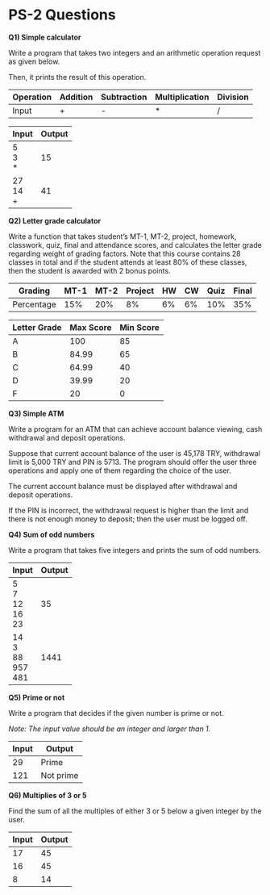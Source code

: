 # PS-2 Questions

**Q1) Simple calculator**

Write a program that takes two integers and an arithmetic operation request as given below. 

Then, it prints the result of this operation.

Operation | Addition | Subtraction | Multiplication | Division 
--- | --- | --- | --- | --- |
Input | + | - | * | /

Input | Output
--- | ---
5 <br> 3 <br>  *| 15
27 <br> 14 <br>  +| 41

**Q2) Letter grade calculator**

Write a function that takes student’s MT-1, MT-2, project, homework, classwork, quiz, final and
attendance scores, and calculates the letter grade regarding weight of grading factors. Note 
that this course contains 28 classes in total and if the student attends at least 80% of these 
classes, then the student is awarded with 2 bonus points.

Grading | MT-1 | MT-2 | Project | HW | CW | Quiz | Final
--- | --- | --- | --- | --- | --- | --- | ---
Percentage | 15% | 20% | 8% | 6% | 6% | 10% | 35%

Letter Grade | Max Score | Min Score
--- | --- | ---
A | 100 | 85
B | 84.99 | 65
C | 64.99 | 40
D | 39.99 | 20
F | 20 |0

**Q3) Simple ATM**

Write a program for an ATM that can achieve account balance viewing, cash withdrawal and deposit 
operations. 

Suppose that current account balance of the user is 45,178 TRY, withdrawal limit is 5,000 
TRY and PIN is 5713. The program should offer the user three operations and apply one of them regarding 
the choice of the user. 

The current account balance must be displayed after withdrawal and deposit operations. 

If the PIN is incorrect, the withdrawal request is higher than the limit and there is not enough money to deposit; 
then the user must be logged off.

**Q4) Sum of odd numbers**

Write a program that takes five integers and prints the sum of odd numbers.

Input | Output
--- | ---
5 <br> 7 <br> 12 <br> 16 <br> 23| 35
14 <br> 3 <br> 88 <br> 957 <br> 481| 1441

**Q5) Prime or not**

Write a program that decides if the given number is prime or not. 

_Note: The input value should be an integer and larger than 1._

Input | Output
--- | ---
29 | Prime
121 | Not prime

**Q6) Multiplies of 3 or 5**

Find the sum of all the multiples of either 3 or 5 below a given integer by the user.

Input | Output
--- | ---
17 | 45
16 | 45
8 | 14